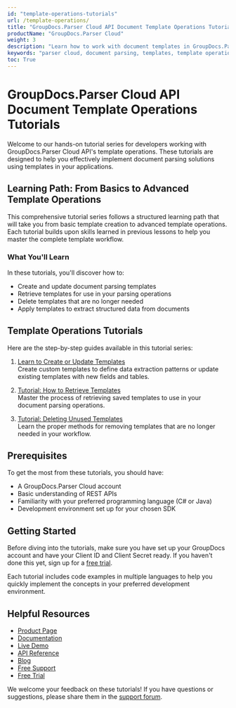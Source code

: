```yaml
---
id: "template-operations-tutorials"
url: /template-operations/
title: "GroupDocs.Parser Cloud API Document Template Operations Tutorials"
productName: "GroupDocs.Parser Cloud"
weight: 3
description: "Learn how to work with document templates in GroupDocs.Parser Cloud with these comprehensive step-by-step tutorials for developers"
keywords: "parser cloud, document parsing, templates, template operations, parsing tutorial, groupdocs tutorial, cloud api"
toc: True
---
```


# GroupDocs.Parser Cloud API Document Template Operations Tutorials

Welcome to our hands-on tutorial series for developers working with GroupDocs.Parser Cloud API's template operations. These tutorials are designed to help you effectively implement document parsing solutions using templates in your applications.

## Learning Path: From Basics to Advanced Template Operations

This comprehensive tutorial series follows a structured learning path that will take you from basic template creation to advanced template operations. Each tutorial builds upon skills learned in previous lessons to help you master the complete template workflow.

### What You'll Learn

In these tutorials, you'll discover how to:
- Create and update document parsing templates
- Retrieve templates for use in your parsing operations
- Delete templates that are no longer needed
- Apply templates to extract structured data from documents

## Template Operations Tutorials

Here are the step-by-step guides available in this tutorial series:

1. [Learn to Create or Update Templates](/template-operations/create-or-update-template/)  
   Create custom templates to define data extraction patterns or update existing templates with new fields and tables.

2. [Tutorial: How to Retrieve Templates](/template-operations/get-template/)  
   Master the process of retrieving saved templates to use in your document parsing operations.

3. [Tutorial: Deleting Unused Templates](/template-operations/delete-template/)  
   Learn the proper methods for removing templates that are no longer needed in your workflow.

## Prerequisites

To get the most from these tutorials, you should have:
- A GroupDocs.Parser Cloud account
- Basic understanding of REST APIs
- Familiarity with your preferred programming language (C# or Java)
- Development environment set up for your chosen SDK

## Getting Started

Before diving into the tutorials, make sure you have set up your GroupDocs account and have your Client ID and Client Secret ready. If you haven't done this yet, sign up for a [free trial](https://dashboard.groupdocs.cloud/#/apps).

Each tutorial includes code examples in multiple languages to help you quickly implement the concepts in your preferred development environment.

## Helpful Resources

- [Product Page](https://products.groupdocs.cloud/parser/)
- [Documentation](https://docs.groupdocs.cloud/parser/)
- [Live Demo](https://products.groupdocs.app/parser/family)
- [API Reference](https://reference.groupdocs.cloud/parser/)
- [Blog](https://blog.groupdocs.cloud/categories/groupdocs.parser-cloud-product-family/)
- [Free Support](https://forum.groupdocs.cloud/c/parser/19/)
- [Free Trial](https://dashboard.groupdocs.cloud/#/apps)

We welcome your feedback on these tutorials! If you have questions or suggestions, please share them in the [support forum](https://forum.groupdocs.cloud/c/parser/19/).
